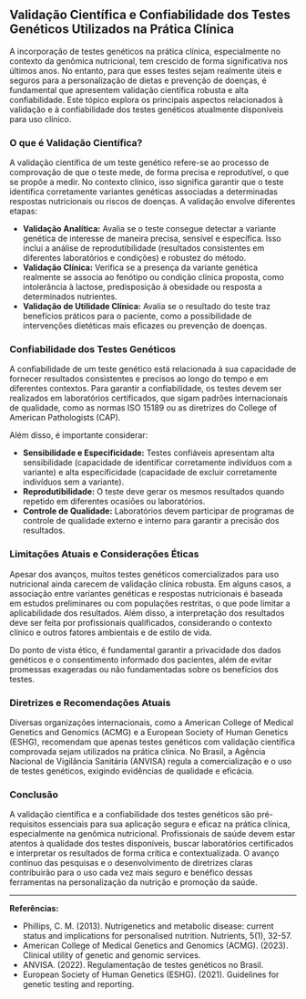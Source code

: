 
## Validação Científica e Confiabilidade dos Testes Genéticos Utilizados na Prática Clínica

A incorporação de testes genéticos na prática clínica, especialmente no contexto da genômica nutricional, tem crescido de forma significativa nos últimos anos. No entanto, para que esses testes sejam realmente úteis e seguros para a personalização de dietas e prevenção de doenças, é fundamental que apresentem validação científica robusta e alta confiabilidade. Este tópico explora os principais aspectos relacionados à validação e à confiabilidade dos testes genéticos atualmente disponíveis para uso clínico.

### O que é Validação Científica?

A validação científica de um teste genético refere-se ao processo de comprovação de que o teste mede, de forma precisa e reprodutível, o que se propõe a medir. No contexto clínico, isso significa garantir que o teste identifica corretamente variantes genéticas associadas a determinadas respostas nutricionais ou riscos de doenças. A validação envolve diferentes etapas:

- **Validação Analítica:** Avalia se o teste consegue detectar a variante genética de interesse de maneira precisa, sensível e específica. Isso inclui a análise de reprodutibilidade (resultados consistentes em diferentes laboratórios e condições) e robustez do método.
- **Validação Clínica:** Verifica se a presença da variante genética realmente se associa ao fenótipo ou condição clínica proposta, como intolerância à lactose, predisposição à obesidade ou resposta a determinados nutrientes.
- **Validação de Utilidade Clínica:** Avalia se o resultado do teste traz benefícios práticos para o paciente, como a possibilidade de intervenções dietéticas mais eficazes ou prevenção de doenças.

### Confiabilidade dos Testes Genéticos

A confiabilidade de um teste genético está relacionada à sua capacidade de fornecer resultados consistentes e precisos ao longo do tempo e em diferentes contextos. Para garantir a confiabilidade, os testes devem ser realizados em laboratórios certificados, que sigam padrões internacionais de qualidade, como as normas ISO 15189 ou as diretrizes do College of American Pathologists (CAP).

Além disso, é importante considerar:

- **Sensibilidade e Especificidade:** Testes confiáveis apresentam alta sensibilidade (capacidade de identificar corretamente indivíduos com a variante) e alta especificidade (capacidade de excluir corretamente indivíduos sem a variante).
- **Reprodutibilidade:** O teste deve gerar os mesmos resultados quando repetido em diferentes ocasiões ou laboratórios.
- **Controle de Qualidade:** Laboratórios devem participar de programas de controle de qualidade externo e interno para garantir a precisão dos resultados.

### Limitações Atuais e Considerações Éticas

Apesar dos avanços, muitos testes genéticos comercializados para uso nutricional ainda carecem de validação clínica robusta. Em alguns casos, a associação entre variantes genéticas e respostas nutricionais é baseada em estudos preliminares ou com populações restritas, o que pode limitar a aplicabilidade dos resultados. Além disso, a interpretação dos resultados deve ser feita por profissionais qualificados, considerando o contexto clínico e outros fatores ambientais e de estilo de vida.

Do ponto de vista ético, é fundamental garantir a privacidade dos dados genéticos e o consentimento informado dos pacientes, além de evitar promessas exageradas ou não fundamentadas sobre os benefícios dos testes.

### Diretrizes e Recomendações Atuais

Diversas organizações internacionais, como a American College of Medical Genetics and Genomics (ACMG) e a European Society of Human Genetics (ESHG), recomendam que apenas testes genéticos com validação científica comprovada sejam utilizados na prática clínica. No Brasil, a Agência Nacional de Vigilância Sanitária (ANVISA) regula a comercialização e o uso de testes genéticos, exigindo evidências de qualidade e eficácia.

### Conclusão

A validação científica e a confiabilidade dos testes genéticos são pré-requisitos essenciais para sua aplicação segura e eficaz na prática clínica, especialmente na genômica nutricional. Profissionais de saúde devem estar atentos à qualidade dos testes disponíveis, buscar laboratórios certificados e interpretar os resultados de forma crítica e contextualizada. O avanço contínuo das pesquisas e o desenvolvimento de diretrizes claras contribuirão para o uso cada vez mais seguro e benéfico dessas ferramentas na personalização da nutrição e promoção da saúde.

---
**Referências:**
- Phillips, C. M. (2013). Nutrigenetics and metabolic disease: current status and implications for personalised nutrition. Nutrients, 5(1), 32-57.
- American College of Medical Genetics and Genomics (ACMG). (2023). Clinical utility of genetic and genomic services.
- ANVISA. (2022). Regulamentação de testes genéticos no Brasil.
- European Society of Human Genetics (ESHG). (2021). Guidelines for genetic testing and reporting.
```
